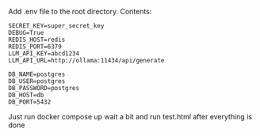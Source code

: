 Add .env file to the root directory. Contents:
```
SECRET_KEY=super_secret_key
DEBUG=True
REDIS_HOST=redis
REDIS_PORT=6379
LLM_API_KEY=abcd1234
LLM_API_URL=http://ollama:11434/api/generate

DB_NAME=postgres
DB_USER=postgres
DB_PASSWORD=postgres
DB_HOST=db
DB_PORT=5432
```
Just run docker compose up
wait a bit and run test.html after everything is done
